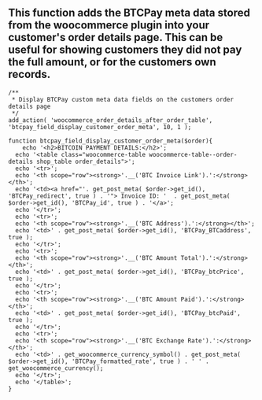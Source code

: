 ## This function adds the BTCPay meta data stored from the woocommerce plugin into your customer's order details page. This can be useful for showing customers they did not pay the full amount, or for the customers own records. 

    /**
     * Display BTCPay custom meta data fields on the customers order details page
     */
    add_action( 'woocommerce_order_details_after_order_table', 'btcpay_field_display_customer_order_meta', 10, 1 );

    function btcpay_field_display_customer_order_meta($order){
        echo '<h2>BITCOIN PAYMENT DETAILS:</h2>';
      echo '<table class="woocommerce-table woocommerce-table--order-details shop_table order_details">';
      echo '<tr>';
      echo '<th scope="row"><strong>'.__('BTC Invoice Link').':</strong></th>';
      echo '<td><a href="'. get_post_meta( $order->get_id(), 'BTCPay_redirect', true ) . '"> Invoice ID: '  . get_post_meta( $order->get_id(), 'BTCPay_id', true ) . '</a>';
      echo '</tr>';
      echo '<tr>';
      echo '<th scope="row"><strong>'.__('BTC Address').':</strong></th>';
      echo '<td>' . get_post_meta( $order->get_id(), 'BTCPay_BTCaddress', true );
      echo '</tr>';
      echo '<tr>';
      echo '<th scope="row"><strong>'.__('BTC Amount Total').':</strong></th>';
      echo '<td>' . get_post_meta( $order->get_id(), 'BTCPay_btcPrice', true );
      echo '</tr>';
      echo '<tr>';
      echo '<th scope="row"><strong>'.__('BTC Amount Paid').':</strong></th>';
      echo '<td>' . get_post_meta( $order->get_id(), 'BTCPay_btcPaid', true );
      echo '</tr>';
      echo '<tr>';
      echo '<th scope="row"><strong>'.__('BTC Exchange Rate').':</strong></th>';
      echo '<td>' . get_woocommerce_currency_symbol() . get_post_meta( $order->get_id(), 'BTCPay_formatted_rate', true ) . ' ' . get_woocommerce_currency();
      echo '</tr>';
      echo '</table>';
    }

